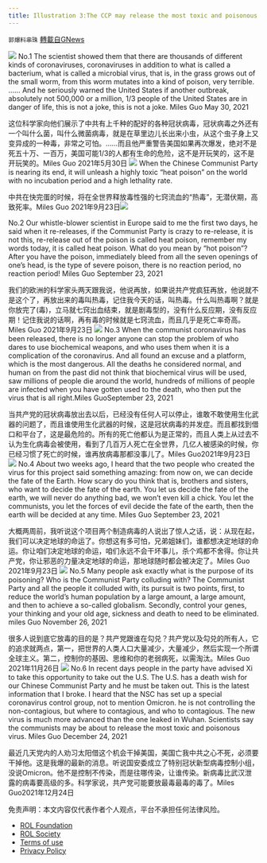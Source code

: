 ```yaml
---
title: Illustration 3:The CCP may release the most toxic and poisonous.
---
```

`郭爆料串珠` [轉載自GNews](https://gnews.org/zh-hans/1810510/)

![](https://lh5.googleusercontent.com/-LSXlfcNt6_5RI3nTAb8GRmCZn3UKe394L3Nlhr9ZNP-VPx5qrPepwZ3tzx5fso8ap64fvot3JOBI6BjLroRqGVIqLptEKK0yf02OedVeVSkwxiaVfVzSlyO11U_IlUQeDDIWKBw)
No.1 The scientist showed them that there are thousands of different kinds of coronaviruses, coronaviruses in addition to what is called a bacterium, what is called a microbial virus, that is, in the grass grows out of the small worm, from this worm mutates into a kind of poison, very terrible. …… And he seriously warned the United States if another outbreak, absolutely not 500,000 or a million, 1/3 people of the United States are in danger of life, this is not a joke, this is not a joke. Miles Guo May 30, 2021

这位科学家向他们展示了中共有上千种的配好的各种冠状病毒，冠状病毒之外还有一个叫什么菌，叫什么微菌病毒，就是在草里边儿长出来小虫，从这个虫子身上又变异成的一种毒，非常之可怕。……而且他严重警告美国如果再次爆发，绝对不是死五十万、一百万，美国可能1/3的人都有生命的危险，这不是开玩笑的，这不是开玩笑的。Miles Guo 2021年5月30日
![](https://lh6.googleusercontent.com/IXAkTe2fKEpgjYJRdNRLuPzQdaFCyhut1gLpV68VVBWaBmtz3E3tS-cGIPU2ZGu_jhKh_yQ3UzU1waf4re5viKVmiRlI-OZyJZZ9gzjJ1MUp8xo_hvW7JmJAgTlKT7G6JVuHR-5T)
When the Chinese Communist Party is nearing its end, it will unleash a highly toxic “heat poison” on the world with no incubation period and a high lethality rate.

中共在快完蛋的时候，将在全世界释放毒性强的七窍流血的“热毒”，无潜伏期，高致死率。Miles Guo 2021年9月23日![](https://lh5.googleusercontent.com/KqsYFaJwy5NNsYxYRadp5AW-5vyxkcPt3YAlCNuyM4FsoZSVWPhBQmtcsKdpM-T3TyTDLcd1Fqm_8Ep7EKrzEPD2TGx00kXN9h9sZGrvL_dTtmhb6U3EzWV085tJqNtw10YBORdL)

No.2 Our whistle-blower scientist in Europe said to me the first two days, he said when it re-releases, if the Communist Party is crazy to re-release, it is not this, re-release out of the poison is called heat poison, remember my words today, it is called heat poison. What do you mean by “hot poison”? After you have the poison, immediately bleed from all the seven openings of one’s head, is the type of severe poison, there is no reaction period, no reaction period! Miles Guo September 23, 2021

我们的欧洲的科学家头两天跟我说，他说再放，如果说共产党疯狂再放，他说就不是这个了，再放出来的毒叫热毒，记住我今天的话，叫热毒。什么叫热毒啊？就是你放完了(毒)，立马就七窍出血结束，就是剧毒型的，没有什么反应期，没有反应期！记住我说的话啊，再有毒的时候就是七窍流血，而且几乎是死亡率奇高。Miles Guo 2021年9月23日
![](https://lh5.googleusercontent.com/bMxdQ-O5eRkbCdvX-HONj-lxFFf82S1wnrpIwquzsqWNXRXo0ekZlxvRwnGbVDC2wksQWiGpAGhxMVGISkMVV5CvxZc1BT0Rnor9NxfCmjH2qX6y51n0lsQciJC7Q0AcBVseYMSS)
No.3 When the communist coronavirus has been released, there is no longer anyone can stop the problem of who dares to use biochemical weapons, and who uses them when it is a complication of the coronavirus. And all found an excuse and a platform, which is the most dangerous. All the deaths he considered normal, and human on from the past did not think that biochemical virus will be used, saw millions of people die around the world, hundreds of millions of people are infected when you have gotten used to the death, who then put the virus that is all right.Miles GuoSeptember 23, 2021

当共产党的冠状病毒放出去以后，已经没有任何人可以停止，谁敢不敢使用生化武器的问题了，而且谁使用生化武器的时候，这是冠状病毒的并发症。而且都找到借口和平台了，这是最危险的。所有的死亡他都认为是正常的，而且人类上从过去不认为生化病毒会被使用，看到了几百万人死亡在全世界，几亿人被感染的时候，你已经习惯了死亡的时候，谁再放病毒那都没事儿了。Miles Guo2021年9月23日
![](https://lh5.googleusercontent.com/8U5CH-ru6lMMmUeyaxTUw-JyjgEls2ZI9DX9DHALWTQQRd49haQW7PhcSMH9dQFNWBA0RDGSviwy942afVhdr099uT0_24Nb6zK0vhTpEzalECrGorghhZcz8OsH3bDMFlyv2Ssk)
No.4 About two weeks ago, I heard that the two people who created the virus for this project said something amazing: from now on, we can decide the fate of the Earth. How scary do you think that is, brothers and sisters, who want to decide the fate of the earth. You let us decide the fate of the earth, we will never do anything bad, we won’t even kill a chick. You let the communists, you let the forces of evil decide the fate of the earth, then the earth will be decided at any time. Miles Guo September 23, 2021

大概两周前，我听说这个项目两个制造病毒的人说出了惊人之话，说：从现在起，我们可以决定地球的命运了。你想这有多可怕，兄弟姐妹们，谁都想决定地球的命运。你让咱们决定地球的命运，咱们永远不会干坏事儿，杀个鸡都不舍得。你让共产党，你让邪恶的力量决定地球的命运，那地球随时都会被决定了。Miles Guo 2021年9月23日
![](https://lh6.googleusercontent.com/uPbHF6tMB8fV0F3Bwq-hSNxvphHinoZhd0J7e473aGlZMs_69GRpb0nKNwDw-RbxtI_U5wwwaH0ytIjkBuVbRz0KIua3XZIKGKENAQA95CqcSMW1JLYHALhTvkFp_GdhAvUVDC9E)
No.5 Many people ask exactly what is the purpose of its poisoning? Who is the Communist Party colluding with? The Communist Party and all the people it colluded with, its pursuit is two points, first, to reduce the world’s human population by a large amount, a large amount, and then to achieve a so-called globalism. Secondly, control your genes, your thinking and your old age, sickness and death to need to be eliminated. miles Guo November 26, 2021

很多人说到底它放毒的目的是？共产党跟谁在勾兑？共产党以及勾兑的所有人，它的追求就两点，第一，把世界的人类人口大量减少，大量减少，然后实现一个所谓全球主义。第二，控制你的基因、思维和你的老弱病死，以需淘汰。Miles Guo 2021年11月26日
![](https://lh3.googleusercontent.com/mbMPNk7fSyZxLYEIaIvfvlScwXWC_Gy5VHdhrW1yEae4O_TCIgplmKB3_dipY3LNYf6mY7Vg8JTTtjmXjFfeq-8CfqW8pWnvds16ZKj7S5ua4vM5gdz-iCUt2WvYBE2fqvDjgRTj)
No.6 In recent days people in the party have advised Xi to take this opportunity to take out the U.S. The U.S. has a death wish for our Chinese Communist Party and he must be taken out. This is the latest information that I broke. I heard that the NSC has set up a special coronavirus control group, not to mention Omicron. he is not controlling the non-contagious, but where to contagious, and who to contagious. The new virus is much more advanced than the one leaked in Wuhan. Scientists say the communists may be about to release the most toxic and poisonous virus. Miles Guo December 24, 2021

最近几天党内的人劝习太阳借这个机会干掉美国，美国亡我中共之心不死，必须要干掉他。这是我爆的最新的消息。听说国安委成立了特别冠状新型病毒控制小组，没说Omicron。他不是控制不传染，而是往哪传染，让谁传染。新病毒比武汉泄露的病毒要高级的多。科学家说，共产党可能要放最毒最毒的毒了。Miles Guo2021年12月24日

 

免责声明：本文内容仅代表作者个人观点，平台不承担任何法律风险。

- [ROL Foundation](https://rolfoundation.org/)
- [ROL Society](https://rolsociety.org/)
- [Terms of use](https://gnews.org/terms-of-use-3/)
- [Privacy Policy](https://gnews.org/privacy-policy/)
